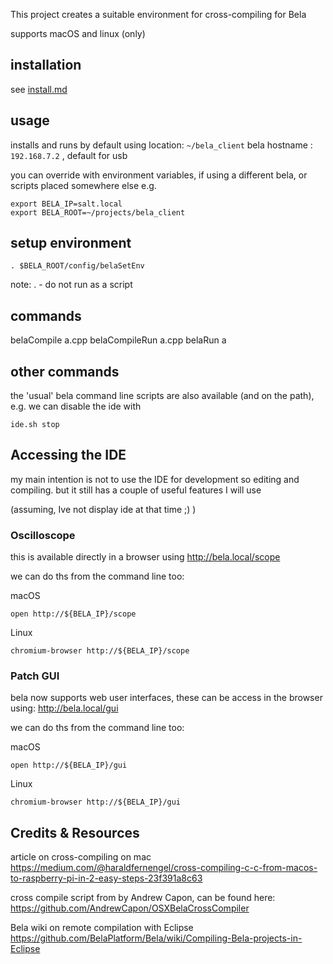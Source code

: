 This project creates a suitable environment for cross-compiling for Bela

supports macOS and linux (only)

## installation
see [install.md](https://github.com/TheTechnobear/bela_client/blob/master/install.md)


## usage

installs and runs by default using 
location: `~/bela_client`
bela hostname : `192.168.7.2` , default for usb

you can override with environment variables, if using a different bela, or scripts placed somewhere else
e.g.

```
export BELA_IP=salt.local
export BELA_ROOT=~/projects/bela_client
```

## setup environment
```
. $BELA_ROOT/config/belaSetEnv

```
note: .  - do not run as a script

## commands
belaCompile a.cpp
belaCompileRun a.cpp
belaRun a  


## other commands
the 'usual' bela command line scripts are also available (and on the path),
e.g. we can disable the ide with
```
ide.sh stop
```

## Accessing the IDE
my main intention is not to use the IDE for development so editing and compiling. but it still has a couple of useful features I will use

(assuming, Ive not display ide at that time ;)  ) 

### Oscilloscope
this is available directly in a browser using 
http://bela.local/scope


we can do ths from the command line too:

macOS
```
open http://${BELA_IP}/scope
```

Linux 
```
chromium-browser http://${BELA_IP}/scope
```


### Patch GUI
bela now supports web user interfaces, these can be access in the browser using:
http://bela.local/gui

we can do ths from the command line too:

macOS
```
open http://${BELA_IP}/gui
```

Linux 
```
chromium-browser http://${BELA_IP}/gui
```


## Credits & Resources

article on cross-compiling on mac 
https://medium.com/@haraldfernengel/cross-compiling-c-c-from-macos-to-raspberry-pi-in-2-easy-steps-23f391a8c63

cross compile script from by Andrew Capon, can be found here:
https://github.com/AndrewCapon/OSXBelaCrossCompiler

Bela wiki on remote compilation with Eclipse
https://github.com/BelaPlatform/Bela/wiki/Compiling-Bela-projects-in-Eclipse



